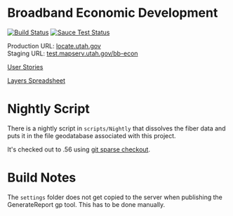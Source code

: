 Broadband Economic Development
==============================
[![Build Status](https://travis-ci.org/agrc/bb-econ.svg?branch=master)](https://travis-ci.org/agrc/bb-econ)
[![Sauce Test Status](https://saucelabs.com/browser-matrix/agrc-bb-econ.svg)](https://saucelabs.com/u/agrc-bb-econ)

Production URL: [locate.utah.gov](http://locate.utah.gov)  
Staging URL: [test.mapserv.utah.gov/bb-econ](http://test.mapserv.utah.gov/bb-econ)

[User Stories](https://docs.google.com/a/utah.gov/document/d/1OsXuQaPs9DkRke6lsi1HiD7dWLRLVjrcKL1rO51KuQk/edit)

[Layers Spreadsheet](https://docs.google.com/a/utah.gov/spreadsheets/d/1CqW3iXKG36D5Hd9m2gOqUtbJC44PWFsySogWJ49sjSE/edit#gid=0)

Nightly Script
==============

There is a nightly script in `scripts/Nightly` that dissolves the fiber data and puts it in the file geodatabase associated with this project.

It's checked out to .56 using [git sparse checkout](http://briancoyner.github.io/blog/2013/06/05/git-sparse-checkout/).

Build Notes
===========

The `settings` folder does not get copied to the server when publishing the GenerateReport gp tool. This has to be done manually.
